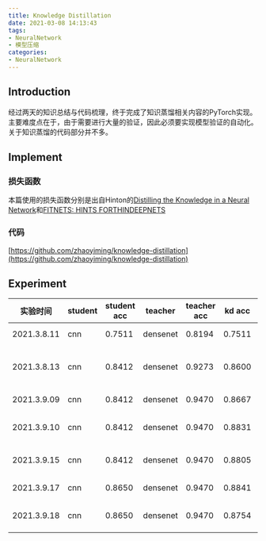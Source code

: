 ```yaml
---
title: Knowledge Distillation
date: 2021-03-08 14:13:43
tags:
- NeuralNetwork
- 模型压缩
categories: 
- NeuralNetwork
---
```


## Introduction

经过两天的知识总结与代码梳理，终于完成了知识蒸馏相关内容的PyTorch实现。主要难度点在于，由于需要进行大量的验证，因此必须要实现模型验证的自动化。关于知识蒸馏的代码部分并不多。

## Implement

### 损失函数

本篇使用的损失函数分别是出自Hinton的[Distilling the Knowledge in a Neural Network](https://arxiv.org/pdf/1503.02531.pdf)和[FITNETS: HINTS FORTHINDEEPNETS](https://arxiv.org/pdf/1412.6550.pdf)

### 代码

[https://github.com/zhaoyiming/knowledge-distillation](https://github.com/zhaoyiming/knowledge-distillation)

## Experiment

| 实验时间    | student | student acc | teacher  | teacher acc | kd acc | loss function | epoch | 注释                             |
| ----------- | ------- | ----------- | -------- | ----------- | ------ | ------------- | ----- | -------------------------------- |
| 2021.3.8.11 | cnn     | 0.7511      | densenet | 0.8194      | 0.7511 | fitnet        | 30    | init version                     |
| 2021.3.8.13 | cnn     | 0.8412      | densenet | 0.9273      | 0.8600 | fitnet        | 30    | common version, overfit densenet |
| 2021.3.9.09 | cnn     | 0.8412      | densenet | 0.9470      | 0.8667 | fitnet        | 30    | common densenet                  |
| 2021.3.9.10 | cnn     | 0.8412      | densenet | 0.9470      | 0.8831 | softmaxT      | 100   | softmaxT loss function           |
| 2021.3.9.15 | cnn     | 0.8412      | densenet | 0.9470      | 0.8805 | fitnet        | 100   | enlarge epoch number             |
| 2021.3.9.17 | cnn     | 0.8650      | densenet | 0.9470      | 0.8841 | fitnet        | 100   | improve cnn acc                  |
| 2021.3.9.18 | cnn     | 0.8650      | densenet | 0.9470      | 0.8754 | fitnet        | 100   | change T from 20 to 4            |